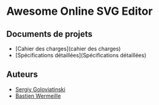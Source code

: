 # Awesome Online SVG Editor
## Documents de projets
- [Cahier des charges](cahier des charges)
- [Spécifications détaillées](Spécifications détaillées)

## Auteurs
- [Sergiy Goloviatinski](@sergiy.goloviat)
- [Bastien Wermeille](@bastien.wermeill)